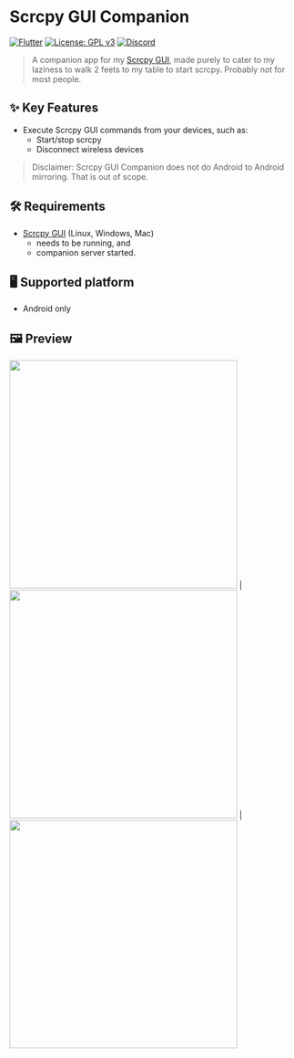 # Scrcpy GUI Companion

[![Flutter](https://img.shields.io/badge/Flutter-02569B?logo=flutter&logoColor=white)](https://flutter.dev/)
[![License: GPL v3](https://img.shields.io/badge/License-GPLv3-blue.svg)](https://www.gnu.org/licenses/gpl-3.0)
[![Discord](https://img.shields.io/badge/scrcpygui-white?logo=discord&style=flat)](https://discord.gg/ZdV5DAxd8Y)

 
> A companion app for my [Scrcpy GUI](https://github.com/pizi-0/flutter-scrcpygui), made purely to cater to my laziness to walk 2 feets to my table to start scrcpy. Probably not for most people.

## ✨ Key Features
* Execute Scrcpy GUI commands from your devices, such as:
    * Start/stop scrcpy
    * Disconnect wireless devices

> Disclaimer: Scrcpy GUI Companion does not do Android to Android mirroring. That is out of scope.


## 🛠️ Requirements

* [Scrcpy GUI](https://github.com/pizi-0/flutter-scrcpygui) (Linux, Windows, Mac)
    * needs to be running, and
    * companion server started.

## 🖥️ Supported platform

* Android only

## 🖼️ Preview

 <img src="https://github.com/pizi-0/img-collection/blob/main/flutter-scrcpygui-companion/1.server-list.jpg?raw=true" width="400" /> | <img src="https://github.com/pizi-0/img-collection/blob/main/flutter-scrcpygui-companion/2.device-list.jpg?raw=true" width="400" /> | <img src="https://github.com/pizi-0/img-collection/blob/main/flutter-scrcpygui-companion/3.config-list.jpg?raw=true" width="400" />
